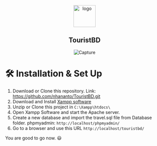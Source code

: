 <div align="center">
 <img src="https://i.ibb.co/n7dbDpc/logo.png" alt="logo" border="0" height="70" width="70">
<h2> TouristBD </h2> 
</div>

<div align="center"> 
  <img src="https://i.ibb.co/cDffkxk/Capture.png" alt="Capture" border="0">
</div>

# 🛠 Installation & Set Up

1. Download or Clone this repository. Link: https://github.com/nhananto/TouristBD.git
2. Download and Install [Xampp software](https://www.apachefriends.org/download.html)
3. Unzip or Clone this project in ```C:\Xampp\htdocs\```
4. Open Xampp Software and start the Apache server.
5. Create a new database and import the travel.sql file from Database folder. phpmyadmin: ```http://localhost/phpmyadmin/```
6. Go to a browser and use this URL ```http://localhost/touristbd/```

You are good to go now. 😃
